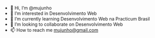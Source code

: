 - 👋 Hi, I’m @mujunho
- 👀 I’m interested in  Desenvolvimento Web
- 🌱 I’m currently learning  Desenvolvimento Web na Practicum Brasil    
- 💞️ I’m looking to collaborate on  Desenvolvimento Web
- 📫 How to reach me  mujunho@gmail.com

<!---
mujunho/mujunho is a ✨ special ✨ repository because its `README.md` (this file) appears on your GitHub profile.
You can click the Preview link to take a look at your changes.
--->

